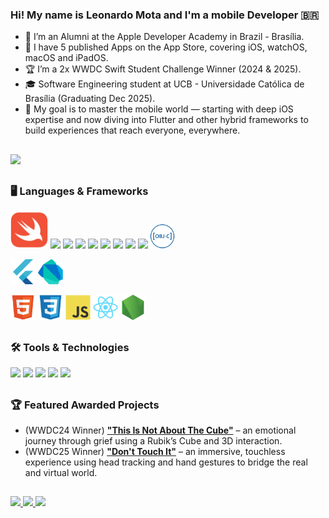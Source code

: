 ### Hi! My name is Leonardo Mota and I'm a mobile Developer 🇧🇷

- 🍎 I’m an Alumni at the Apple Developer Academy in Brazil - Brasília.
- 📱 I have 5 published Apps on the App Store, covering iOS, watchOS, macOS and iPadOS.
- 🏆 I’m a 2x WWDC Swift Student Challenge Winner (2024 & 2025).
- 🎓 Software Engineering student at UCB - Universidade Católica de Brasília (Graduating Dec 2025).
- 🚀 My goal is to master the mobile world — starting with deep iOS expertise and now diving into Flutter and other hybrid frameworks to build experiences that reach everyone, everywhere.

##

<div align="left">
  <a href="https://github.com/LeonardoMota04">
    <img height="200em" src="https://github-readme-stats.vercel.app/api/top-langs/?username=LeonardoMota04&layout=compact&langs_count=7&theme=dark"/>
  </a>
</div>

##

### 🖥️ Languages & Frameworks
<p align="left"> 
  <!-- Apple & Swift --> 
  <a href="https://developer.apple.com/swift/"><img src="https://raw.githubusercontent.com/devicons/devicon/master/icons/swift/swift-original.svg" width="60"/></a> <a href="https://developer.apple.com/xcode/swiftui/"><img src="https://developer.apple.com/assets/elements/icons/swiftui/swiftui-96x96_2x.png" width="60"/></a> <a href="https://developer.apple.com/documentation/uikit"><img src="https://developer.apple.com/assets/elements/icons/uikit/uikit-96x96_2x.png" width="40"/></a> <a href="https://developer.apple.com/documentation/realitykit"><img src="https://developer.apple.com/assets/elements/icons/realitykit/realitykit-96x96_2x.png" width="40"/></a> <a href="https://developer.apple.com/documentation/arkit"><img src="https://developer.apple.com/assets/elements/icons/arkit/arkit-96x96_2x.png" width="40"/></a> <a href="https://developer.apple.com/documentation/gamekit"><img src="https://developer.apple.com/assets/elements/icons/gamekit/gamekit-96x96_2x.png" width="40"/></a> <a href="https://developer.apple.com/documentation/sceneKit"><img src="https://developer.apple.com/assets/elements/icons/scenekit/scenekit-96x96_2x.png" width="40"/></a> <a href="https://developer.apple.com/documentation/healthkit"><img src="https://developer.apple.com/assets/elements/icons/healthkit/healthkit-96x96_2x.png" width="40"/></a> <a href="https://developer.apple.com/documentation/cloudkit"><img src="https://developer.apple.com/assets/elements/icons/cloudkit/cloudkit-96x96_2x.png" width="40"/></a> <a href="https://developer.apple.com/documentation/objectivec"><img src="https://raw.githubusercontent.com/devicons/devicon/master/icons/objectivec/objectivec-plain.svg" width="40"/></a> 

<!-- Flutter / Dart -->
<a href="https://flutter.dev/"><img src="https://raw.githubusercontent.com/devicons/devicon/master/icons/flutter/flutter-original.svg" width="40"/></a> <a href="https://dart.dev/"><img src="https://raw.githubusercontent.com/devicons/devicon/master/icons/dart/dart-original.svg" width="40"/></a>

  <!-- Web / JS / React / Node -->
<a href="https://developer.mozilla.org/en-US/docs/Web/HTML"><img src="https://raw.githubusercontent.com/devicons/devicon/master/icons/html5/html5-original.svg" width="40"/></a> <a href="https://developer.mozilla.org/en-US/docs/Web/CSS"><img src="https://raw.githubusercontent.com/devicons/devicon/master/icons/css3/css3-original.svg" width="40"/></a> <a href="https://developer.mozilla.org/en-US/docs/Web/JavaScript"><img src="https://raw.githubusercontent.com/devicons/devicon/master/icons/javascript/javascript-original.svg" width="40"/></a> <a href="https://reactjs.org/"><img src="https://raw.githubusercontent.com/devicons/devicon/master/icons/react/react-original.svg" width="40"/></a> <a href="https://nodejs.org/"><img src="https://raw.githubusercontent.com/devicons/devicon/master/icons/nodejs/nodejs-original.svg" width="40"/></a>

</p>

##

### 🛠 Tools & Technologies

<p align="left">
  <a href="https://developer.apple.com/xcode/"><img src="https://developer.apple.com/assets/elements/icons/xcode/xcode-96x96_2x.png" width="60"/></a>
  <a href="https://figma.com/"><img src="https://www.vectorlogo.zone/logos/figma/figma-icon.svg" width="40"/></a>
  <a href="https://trello.com/"><img src="https://www.vectorlogo.zone/logos/trello/trello-icon.svg" width="40"/></a>
  <a href="https://github.com/"><img src="https://www.vectorlogo.zone/logos/github/github-icon.svg" width="40"/></a>
  <a href="https://code.visualstudio.com/"><img src="https://cdn.jsdelivr.net/gh/devicons/devicon/icons/vscode/vscode-original.svg" width="40"/></a>
</p>

##

### 🏆 Featured Awarded Projects
- (WWDC24 Winner) **["This Is Not About The Cube"](https://www.wwdcscholars.com/s/3F76B3CF-2AC4-459C-A322-D3E9564CC04E/2024)** – an emotional journey through grief using a Rubik’s Cube and 3D interaction.
- (WWDC25 Winner) **["Don't Touch It"](https://www.wwdcscholars.com/s/3F76B3CF-2AC4-459C-A322-D3E9564CC04E/2025)** – an immersive, touchless experience using head tracking and hand gestures to bridge the real and virtual world.
##

<div align="left">
  <a href="mailto:leomotadf@gmail.com" target="_blank">
    <img src="https://img.shields.io/static/v1?message=Gmail&logo=gmail&label=&color=D14836&logoColor=white&labelColor=&style=for-the-badge" height="35" />
  </a>
  <a href="https://instagram.com/leoo.motaa" target="_blank">
    <img src="https://img.shields.io/static/v1?message=Instagram&logo=instagram&label=&color=E4405F&logoColor=white&labelColor=&style=for-the-badge" height="35" />
  </a>
  <a href="https://www.linkedin.com/in/leonardo-pereira-mota/" target="_blank">
    <img src="https://img.shields.io/static/v1?message=LinkedIn&logo=linkedin&label=&color=0A66C2&logoColor=white&labelColor=&style=for-the-badge" height="35" />
  </a>
</div>

